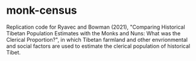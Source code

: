 # monk-census
Replication code for Ryavec and Bowman (2021), "Comparing Historical Tibetan Population Estimates with the Monks and Nuns: What was the Clerical Proportion?", in which Tibetan farmland and other envrionmental and social factors are used to estimate the clerical population of historical Tibet. 
